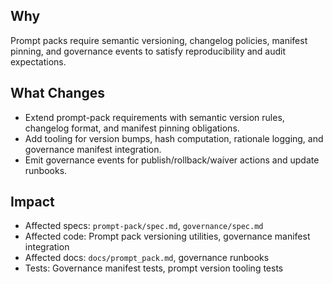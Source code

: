 ## Why
Prompt packs require semantic versioning, changelog policies, manifest pinning, and governance events to satisfy reproducibility and audit expectations.

## What Changes
- Extend prompt-pack requirements with semantic version rules, changelog format, and manifest pinning obligations.
- Add tooling for version bumps, hash computation, rationale logging, and governance manifest integration.
- Emit governance events for publish/rollback/waiver actions and update runbooks.

## Impact
- Affected specs: `prompt-pack/spec.md`, `governance/spec.md`
- Affected code: Prompt pack versioning utilities, governance manifest integration
- Affected docs: `docs/prompt_pack.md`, governance runbooks
- Tests: Governance manifest tests, prompt version tooling tests
